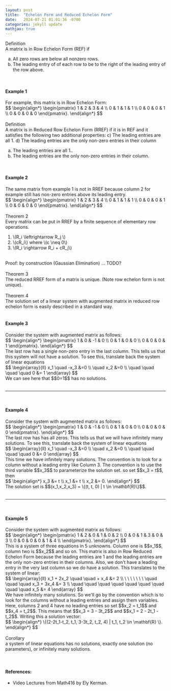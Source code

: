 ```yaml
---
layout: post
title:  "Echelon Form and Reduced Echelon Form"
date:   2024-07-21 01:01:36 -0700
categories: jekyll update
mathjax: true
---
```


<div class="bdiv">
Definition
</div>
<div class="bbdiv">
A matrix is in Row Echelon Form (REF) if
<ol style="list-style-type:lower-alpha">
<li> All zero rows are below all nonzero rows.</li>
<li> The leading entry of of each row to be to the right of the leading entry of the row above.</li>
</ol>
</div>
<br>
<!------------------------------------------------------------------------------------>
<h4><b>Example 1</b></h4>
For example, this matrix is in Row Echelon Form:
<div>
$$
\begin{align*}
\begin{pmatrix}
1 & 2 & 3 & 4  \\
0 & 1 & 1 & 1  \\
0 & 0 & 0 & 1 \\
0 & 0 & 0 & 0
\end{pmatrix}.
\end{align*}
$$
</div>
<br>
<!------------------------------------------------------------------------------------>
<div class="bdiv">
Definition
</div>
<div class="bbdiv">
A matrix is in Reduced Row Echelon Form (RREF) if it is in REF and it satisfies the following two additional properties:
c) The leading entries are all 1.
d) The leading entries are the only non-zero entries in their column
<ol style="list-style-type:lower-alpha">
<li> The leading entries are all 1..</li>
<li> The leading entries are the only non-zero entries in their column.</li>
</ol>
</div>
<br>
<!------------------------------------------------------------------------------------>
<h4><b>Example 2</b></h4>
The same matrix from example 1 is not in RREF because column 2 for example still has non-zero entries above its leading entry.
<div>
$$
\begin{align*}
\begin{pmatrix}
1 & 2 & 3 & 4  \\
0 & 1 & 1 & 1  \\
0 & 0 & 0 & 1 \\
0 & 0 & 0 & 0
\end{pmatrix}.
\end{align*}
$$
</div>
<br>
<!------------------------------------------------------------------------------------>
<div class="purdiv">
Theorem 2
</div>
<div class="purbdiv">
Every matrix can be put in RREF by a finite sequence of elementary row operations.
<ol>
	<li>\(R_i \leftrightarrow R_j \) </li>
    <li> \(cR_i\) where \(c \neq 0\)</li>
    <li> \(R_i \rightarrow R_i + cR_j\) </li>
</ol>
</div>
<br>
Proof: by construction (Gaussian Elimination) ... TODO?
<br>
<br>
<!------------------------------------------------------------------------------------>
<div class="purdiv">
Theorem 3
</div>
<div class="purbdiv">
The reduced RREF form of a matrix is unique. (Note row echelon form is not unique).
</div>
<br>
<!------------------------------------------------------------------------------------>
<div class="purdiv">
Theorem 4
</div>
<div class="purbdiv">
The solution set of a linear system with augmented matrix in reduced row echelon form is easily described in a standard way.
</div>
<br>
<!------------------------------------------------------------------------------------>
<h4><b>Example 3</b></h4>
Consider the system with augmented matrix as follows:
<div>
$$
\begin{align*}
\begin{pmatrix}
1 & 0 & -1 & 0  \\
0 & 1 & 0 & 0  \\
0 & 0 & 0 & 1
\end{pmatrix}.
\end{align*}
$$
</div>
The last row has a single non-zero entry in the last column. This tells us that this system will not have a solution. To see this, translate back the system of linear equations
<div>
$$
\begin{array}{ll}
x_1 \quad -x_3 &=0 \\ 
\quad x_2 &=0 \\ 
\quad \quad \quad \quad 0 &= 1
\end{array}
$$
</div>
We can see here that $$0=1$$ has no solutions.
<br>
<br>
<hr>
<br>
<!------------------------------------------------------------------------------------>
<h4><b>Example 4</b></h4>
Consider the system with augmented matrix as follows:
<div>
$$
\begin{align*}
\begin{pmatrix}
1 & 0 & -1 & 0  \\
0 & 1 & 0 & 0  \\
0 & 0 & 0 & 0
\end{pmatrix}.
\end{align*}
$$
</div>
The last row has has all zeros. This tells us that we will have infinitely many solutions. To see this, translate back the system of linear equations
<div>
$$
\begin{array}{ll}
x_1 \quad -x_3 &=0 \\ 
\quad x_2 &=0 \\ 
\quad \quad \quad \quad 0 &= 0
\end{array}
$$
</div>
This time we have infinitely many solutions. The convention is to look for a column without a leading entry like Column 3. The convention is to use the third variable $$x_3$$ to parameterize the solution set. so set $$x_3 = t$$, then 
<div>
$$
\begin{align*}
x_3 &= t \\
x_1 &= t \\
x_2 &= 0.
\end{align*}
$$
</div>
The solution set is $$(x_1,x_2,x_3) = \{(t, t, 0) | t \in \mathbf{R}\}$$.
<br>
<br>
<hr>
<br>
<!------------------------------------------------------------------------------------>
<h4><b>Example 5</b></h4>
Consider the system with augmented matrix as follows:
<div>
$$
\begin{align*}
\begin{pmatrix}
1 & 2 & 0 & 1 & 0 & 2  \\
0 & 0 & 1 & 3 & 0 & 3  \\
0 & 0 & 0 & 0 & 1 & 4  \\
\end{pmatrix}.
\end{align*}
$$
</div>
This is a system of three equations in 5 unknowns. Column one is $$x_1$$, column two is $$x_2$$ and so on. This matrix is also in Row Reduced Echelon Form because the leading entries are 1 and the leading entries are the only non-zero entries in their columns. Also, we don't have a leading entry in the very last column so we do have a solution. This translates to the system of linear:
<div>
$$
\begin{array}{ll}
x_1 + 2x_2 \quad \quad + x_4 &= 2 \\ 
\ \ \ \ \ \ \ \quad \quad \quad x_3 + 3x_4 &= 3 \\ 
\quad \quad \quad \quad \quad \quad \quad \quad \quad x_5 &= 4
\end{array}
$$
</div>
We have infinitely many solutions. So we'll go by the convention which is to look for the columns without a leading entries and assign them variables. Here, columns 2 and 4 have no leading entries so set $$x_2 = t_1$$ and $$x_4 = t_2$$. This means that $$x_3 = 3 - 3t_2$$ and $$x_1 = 2 - 2t_1 - t_2$$. Writing this a solution vector:
<div>
$$
\begin{align*}
\{(2-2t_1-t_2, t_1, 3-3t_2, t_2, 4) | t_1, t_2 \in \mathbf{R} \}.
\end{align*}
$$
</div>
<br>
<!------------------------------------------------------------------------------------>
<div class="purdiv">
Corollary
</div>
<div class="purbdiv">
a system of linear equations has no solutions, exactly one solution (no parameters), or infinitely many solutions.
</div>
<br>
<br>
<!------------------------------------------------------------------------------------>
<h4><b>References:</b></h4>
<ul>
<li>Video Lectures from Math416 by Ely Kerman.</li>
</ul>
























